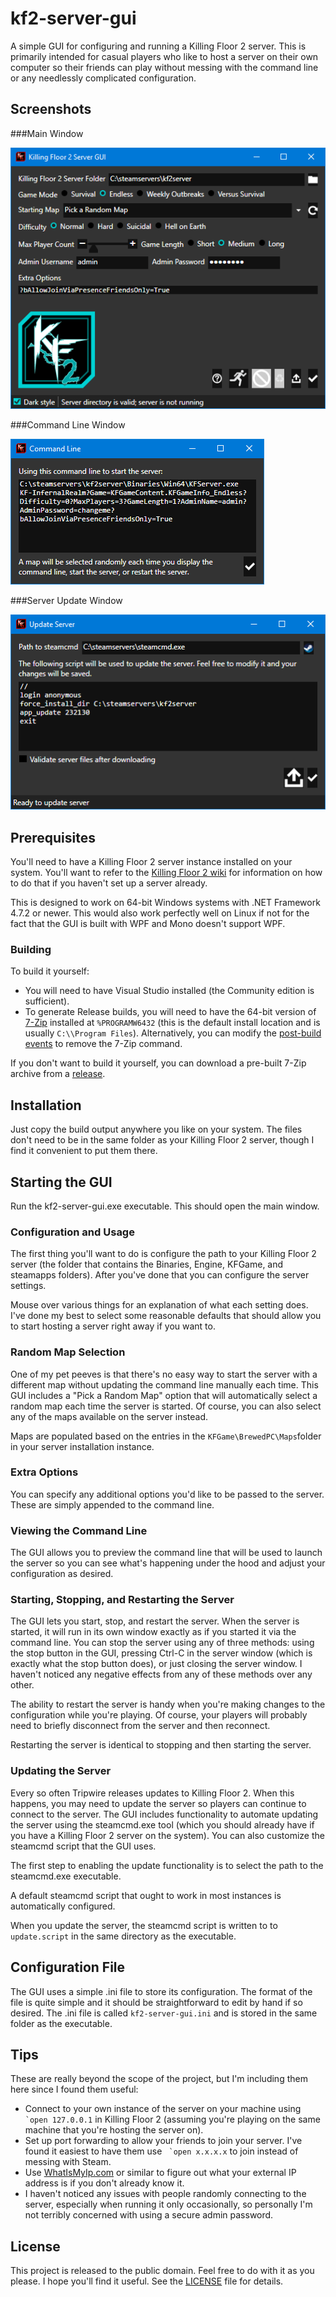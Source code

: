 # kf2-server-gui

A simple GUI for configuring and running a Killing Floor 2 server. This is
primarily intended for casual players who like to host a server on their own
computer so their friends can play without messing with the command line or any
needlessly complicated configuration.

## Screenshots

###Main Window

![Main Window](docs/main.png)

###Command Line Window

![Command Line Window](docs/commandline.png)

###Server Update Window

![Update Window](docs/update.png)

## Prerequisites

You'll need to have a Killing Floor 2 server instance installed on your system.
You'll want to refer to the [Killing Floor 2
wiki](https://wiki.killingfloor2.com/index.php?title=Dedicated_Server_(Killing_Floor_2)#Downloading\_the\_Killing\_Floor\_2\_Server)
for information on how to do that if you haven't set up a server already.

This is designed to work on 64-bit Windows systems with .NET Framework 4.7.2 or
newer. This would also work perfectly well on Linux if not for the fact that
the GUI is built with WPF and Mono doesn't support WPF.

### Building

To build it yourself:

- You will need to have Visual Studio installed (the Community edition is sufficient).
- To generate Release builds, you will need to have the 64-bit version of [7-Zip](https://www.7-zip.org/) installed at `%PROGRAMW6432` (this is the default install location and is usually `C:\\Program Files`). Alternatively, you can modify the [post-build events](https://docs.microsoft.com/en-us/visualstudio/ide/how-to-specify-build-events-csharp?view=vs-2019) to remove the 7-Zip command.

If you don't want to build it yourself, you can download a pre-built 7-Zip
archive from a [release](https://github.com/spakov/kf2-server-gui/releases).

## Installation

Just copy the build output anywhere you like on your system. The files don't
need to be in the same folder as your Killing Floor 2 server, though I find it
convenient to put them there.

## Starting the GUI

Run the kf2-server-gui.exe executable. This should open the main window.

### Configuration and Usage

The first thing you'll want to do is configure the path to your Killing Floor 2
server (the folder that contains the Binaries, Engine, KFGame, and steamapps
folders). After you've done that you can configure the server settings.

Mouse over various things for an explanation of what each setting does. I've
done my best to select some reasonable defaults that should allow you to start
hosting a server right away if you want to.

### Random Map Selection

One of my pet peeves is that there's no easy way to start the server with a
different map without updating the command line manually each time. This GUI
includes a "Pick a Random Map" option that will automatically select a random
map each time the server is started. Of course, you can also select any of the
maps available on the server instead.

Maps are populated based on the entries in the `KFGame\BrewedPC\Maps`folder in
your server installation instance.

### Extra Options

You can specify any additional options you'd like to be passed to the server.
These are simply appended to the command line.

### Viewing the Command Line

The GUI allows you to preview the command line that will be used to launch the
server so you can see what's happening under the hood and adjust your
configuration as desired.

### Starting, Stopping, and Restarting the Server

The GUI lets you start, stop, and restart the server. When the server is
started, it will run in its own window exactly as if you started it via the
command line. You can stop the server using any of three methods: using the
stop button in the GUI, pressing Ctrl-C in the server window (which is exactly
what the stop button does), or just closing the server window. I haven't
noticed any negative effects from any of these methods over any other.

The ability to restart the server is handy when you're making changes to the
configuration while you're playing. Of course, your players will probably need
to briefly disconnect from the server and then reconnect.

Restarting the server is identical to stopping and then starting the server.

### Updating the Server

Every so often Tripwire releases updates to Killing Floor 2. When this happens,
you may need to update the server so players can continue to connect to the
server. The GUI includes functionality to automate updating the server using
the steamcmd.exe tool (which you should already have if you have a Killing
Floor 2 server on the system). You can also customize the steamcmd script that
the GUI uses.

The first step to enabling the update functionality is to select the path to
the steamcmd.exe executable.

A default steamcmd script that ought to work in most instances is automatically
configured.

When you update the server, the steamcmd script is written to to
`update.script` in the same directory as the executable.

## Configuration File

The GUI uses a simple .ini file to store its configuration. The format of the
file is quite simple and it should be straightforward to edit by hand if so
desired. The .ini file is called `kf2-server-gui.ini` and is stored in the same
folder as the executable.

## Tips

These are really beyond the scope of the project, but I'm including them here
since I found them useful:

- Connect to your own instance of the server on your machine using `` `open 127.0.0.1`` in Killing Floor 2 (assuming you're playing on the same machine that you're hosting the server on).
- Set up port forwarding to allow your friends to join your server. I've found it easiest to have them use `` `open x.x.x.x`` to join instead of messing with Steam.
- Use [WhatIsMyIp.com](https://www.whatismyip.com/) or similar to figure out what your external IP address is if you don't already know it.
- I haven't noticed any issues with people randomly connecting to the server, especially when running it only occasionally, so personally I'm not terribly concerned with using a secure admin password.

## License

This project is released to the public domain. Feel free to do with it as you
please. I hope you'll find it useful. See the [LICENSE](LICENSE) file for
details.
